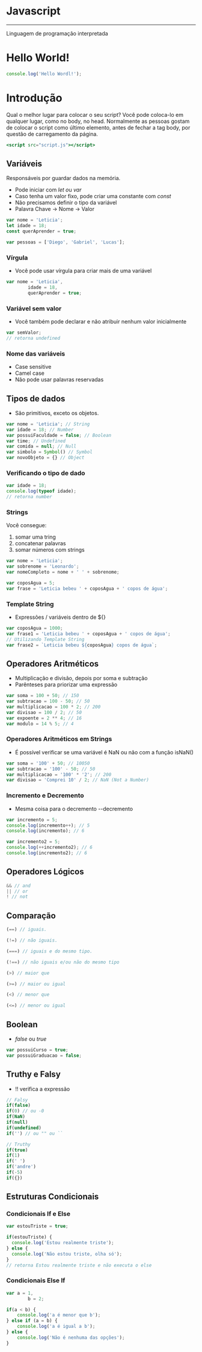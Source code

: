 # Javascript
------------------------------------------------------------------------

Linguagem de programação interpretada

# Hello World!

```jsx
console.log('Hello Wordl!');
```

# Introdução

Qual o melhor lugar para colocar o seu script? Você pode coloca-lo em qualquer lugar, como no body, no head. Normalmente as pessoas gostam de colocar o script como último elemento, antes de fechar a tag body, por questão de carregamento da página.

```jsx
<script src="script.js"></script>
```

## Variáveis

Responsáveis por guardar dados na memória.

- Pode iniciar com *let o*u *var*
- Caso tenha um valor fixo, pode criar uma constante com *const*
- Não precisamos definir o tipo da variável
- Palavra Chave → Nome → Valor

```jsx
var nome = 'Leticia';
let idade = 18;
const querAprender = true;

var pessoas = ['Diego', 'Gabriel', 'Lucas'];
```

### Vírgula

- Você pode usar vírgula para criar mais de uma variável

```jsx
var nome = 'Leticia',
		idade = 18,
		querAprender = true;
```

### Variável sem valor

- Você também pode declarar e não atribuir nenhum valor inicialmente

```jsx
var semValor;
// retorna undefined
```

### Nome das variáveis

- Case sensitive
- Camel case
- Não pode usar palavras reservadas

## Tipos de dados

- São primitivos, exceto os objetos.

```jsx
var nome = 'Leticia'; // String
var idade = 18; // Number
var possuiFaculdade = false; // Boolean
var time; // Undefined
var comida = null; // Null
var simbolo = Symbol() // Symbol
var novoObjeto = {} // Object
```

### Verificando o tipo de dado

```jsx
var idade = 18;
console.log(typeof idade);
// retorna number
```

### Strings

Você consegue:

1. somar uma tring
2. concatenar palavras
3. somar números com strings

```jsx
var nome = 'Leticia';
var sobrenome = 'Leonardo';
var nomeCompleto = nome + ' ' + sobrenome;
```

```jsx
var coposAgua = 5;
var frase = 'Leticia bebeu ' + coposAgua + ' copos de água';
```

### Template String

- Expressões / variáveis dentro de ${}

```jsx
var coposAgua = 1000;
var frase1 = 'Leticia bebeu ' + coposAgua + ' copos de água';
// Utilizando Template String
var frase2 = `Leticia bebeu ${coposAgua} copos de água`; 
```

## Operadores Aritméticos

- Multiplicação e divisão, depois por soma e subtração
- Parênteses para priorizar uma expressão

```jsx
var soma = 100 + 50; // 150
var subtracao = 100 - 50; // 50
var multiplicacao = 100 * 2; // 200
var divisao = 100 / 2; // 50
var expoente = 2 ** 4; // 16
var modulo = 14 % 5; // 4
```

### Operadores Aritméticos em Strings

- É possível verificar se uma variável é NaN ou não com a função isNaN()

```jsx
var soma = '100' + 50; // 10050
var subtracao = '100' - 50; // 50
var multiplicacao = '100' * '2'; // 200
var divisao = 'Comprei 10' / 2; // NaN (Not a Number)
```

### Incremento e Decremento

- Mesma coisa para o decremento --decremento

```jsx
var incremento = 5;
console.log(incremento++); // 5
console.log(incremento); // 6

var incremento2 = 5;
console.log(++incremento2); // 6
console.log(incremento2); // 6
```

## Operadores Lógicos

```jsx
&& // and
|| // or
! // not
```

## Comparação

```jsx
(==) // iguais.

(!=) // não iguais.

(===) // iguais e do mesmo tipo.

(!==) // não iguais e/ou não do mesmo tipo

(>) // maior que

(>=) // maior ou igual

(<) // menor que

(<=) // menor ou igual
```

## Boolean

- *false* ou *true*

```jsx
var possuiCurso = true;
var possuiGraduacao = false;
```

## Truthy e Falsy

- !! verifica a expressão

```jsx
// Falsy
if(false)
if(0) // ou -0
if(NaN)
if(null)
if(undefined)
if('') // ou "" ou ``
```

```jsx
// Truthy
if(true)
if(1)
if(' ')
if('andre')
if(-5)
if({})
```

## Estruturas Condicionais

### Condicionais If e Else

```jsx
var estouTriste = true;

if(estouTriste) {
  console.log('Estou realmente triste');
} else {
  console.log('Não estou triste, olha só');
}
// retorna Estou realmente triste e não executa o else
```

### Condicionais Else If

```jsx
var a = 1,
		b = 2;

if(a < b) {
	console.log('a é menor que b');
} else if (a = b) {
	console.log('a é igual a b');
} else {
	console.log('Não é nenhuma das opções');
}
```
